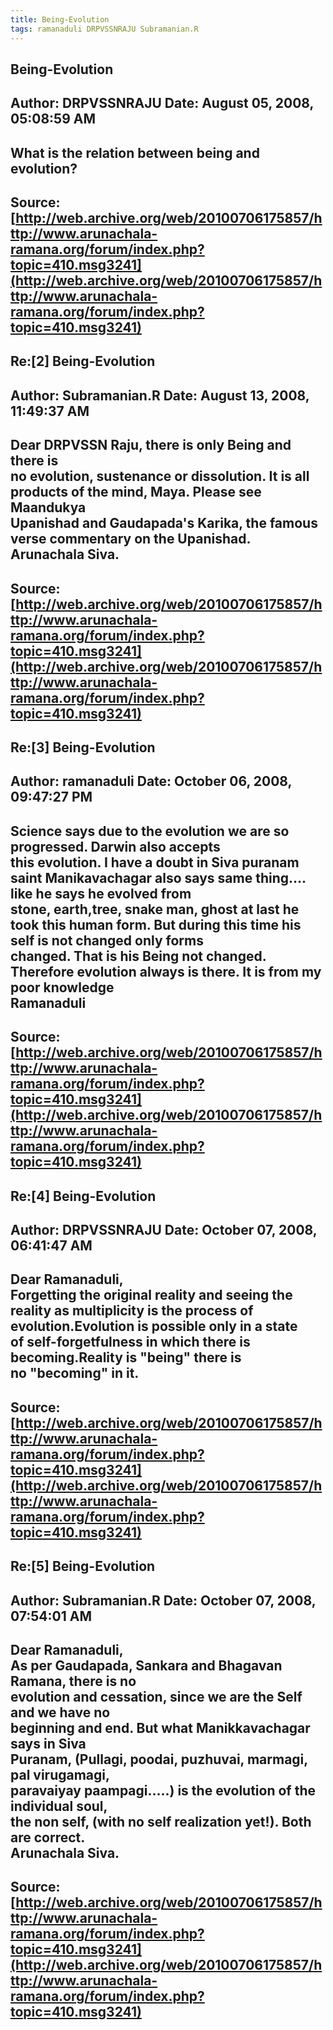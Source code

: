 ```yaml
--- 
title: Being-Evolution   
tags: ramanaduli DRPVSSNRAJU Subramanian.R  
---  
```

## Being-Evolution  
Author: DRPVSSNRAJU         Date: August 05, 2008, 05:08:59 AM  
---  
What is the relation between being and evolution?
 ---  
Source:[http://web.archive.org/web/20100706175857/http://www.arunachala-ramana.org/forum/index.php?topic=410.msg3241](http://web.archive.org/web/20100706175857/http://www.arunachala-ramana.org/forum/index.php?topic=410.msg3241)   
---  

## Re:[2] Being-Evolution  
Author: Subramanian.R       Date: August 13, 2008, 11:49:37 AM  
---  
Dear DRPVSSN Raju, there is only Being and there is   
no evolution, sustenance or dissolution. It is all   
products of the mind, Maya. Please see Maandukya   
Upanishad and Gaudapada's Karika, the famous   
verse commentary on the Upanishad.   
Arunachala Siva.
 ---  
Source:[http://web.archive.org/web/20100706175857/http://www.arunachala-ramana.org/forum/index.php?topic=410.msg3241](http://web.archive.org/web/20100706175857/http://www.arunachala-ramana.org/forum/index.php?topic=410.msg3241)   
---  

## Re:[3] Being-Evolution  
Author: ramanaduli          Date: October 06, 2008, 09:47:27 PM  
---  
Science says due to the evolution we are so progressed. Darwin also accepts  
this evolution. I have a doubt in Siva puranam   
saint Manikavachagar also says same thing.... like he says he evolved from  
stone, earth,tree, snake man, ghost at last he   
took this human form. But during this time his self is not changed only forms  
changed. That is his Being not changed.   
Therefore evolution always is there. It is from my poor knowledge   
Ramanaduli
 ---  
Source:[http://web.archive.org/web/20100706175857/http://www.arunachala-ramana.org/forum/index.php?topic=410.msg3241](http://web.archive.org/web/20100706175857/http://www.arunachala-ramana.org/forum/index.php?topic=410.msg3241)   
---  

## Re:[4] Being-Evolution  
Author: DRPVSSNRAJU         Date: October 07, 2008, 06:41:47 AM  
---  
Dear Ramanaduli,   
 Forgetting the original reality and seeing the reality as multiplicity is the process of evolution.Evolution is possible only in a state   
of self-forgetfulness in which there is becoming.Reality is "being" there is  
no "becoming" in it.
 ---  
Source:[http://web.archive.org/web/20100706175857/http://www.arunachala-ramana.org/forum/index.php?topic=410.msg3241](http://web.archive.org/web/20100706175857/http://www.arunachala-ramana.org/forum/index.php?topic=410.msg3241)   
---  

## Re:[5] Being-Evolution  
Author: Subramanian.R       Date: October 07, 2008, 07:54:01 AM  
---  
Dear Ramanaduli,   
As per Gaudapada, Sankara and Bhagavan Ramana, there is no   
evolution and cessation, since we are the Self and we have no   
beginning and end. But what Manikkavachagar says in Siva   
Puranam, (Pullagi, poodai, puzhuvai, marmagi, pal virugamagi,   
paravaiyay paampagi.....) is the evolution of the individual soul,   
the non self, (with no self realization yet!). Both are correct.   
Arunachala Siva.
 ---  
Source:[http://web.archive.org/web/20100706175857/http://www.arunachala-ramana.org/forum/index.php?topic=410.msg3241](http://web.archive.org/web/20100706175857/http://www.arunachala-ramana.org/forum/index.php?topic=410.msg3241)   
---  

